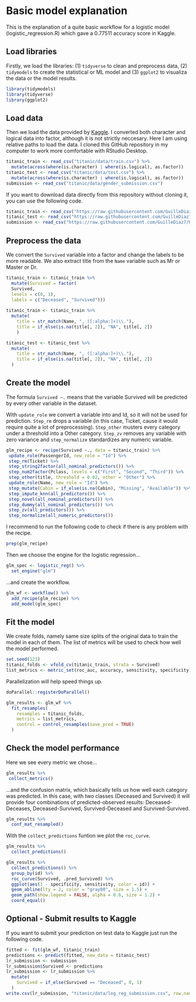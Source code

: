 # Basic model explanation

This is the explanation of a quite basic workflow for a logistic model (logistic_regression.R) which gave a 0.77511 accuracy score in Kaggle.

## Load libraries

Firstly, we load the libraries: (1) `tidyverse` to clean and preprocess data, (2) `tidymodels` to create the statistical or ML model and (3) `ggplot2` to visualiza the data or the model results.
```R
library(tidymodels)
library(tidyverse)
library(ggplot2)
```

## Load data

Then we load the data provided by [Kaggle](https://www.kaggle.com/competitions/titanic/data). I converted both character and logical data into factor, although it is not strictly neccesary. Here I am using relative paths to load the data. I cloned this GitHub repository in my computer to work more comfortable with RStudio Desktop.

```R
titanic_train <- read_csv("titanic/data/train.csv") %>% 
  mutate(across(where(is.character) | where(is.logical), as.factor))
titanic_test <- read_csv("titanic/data/test.csv") %>% 
  mutate(across(where(is.character) | where(is.logical), as.factor))
submission <- read_csv("titanic/data/gender_submission.csv")
```

If you want to download data directly from this repository without cloning it, you can use the following code.

```R
titanic_train <- read_csv("https://raw.githubusercontent.com/GuilleDiaz7/Kaggle-Competitions/main/titanic/data/train.csv")
titanic_test <- read_csv("https://raw.githubusercontent.com/GuilleDiaz7/Kaggle-Competitions/main/titanic/data/test.csv") 
submission <- read_csv("https://raw.githubusercontent.com/GuilleDiaz7/Kaggle-Competitions/main/titanic/data/gender_submission.csv")
``` 

## Preprocess the data

We convert the `Survived` variable into a factor and change the labels to be more readable. We also extract title from the `Name` variable such as Mr or Master or Dr.

```R
titanic_train <- titanic_train %>% 
  mutate(Survived = factor(
  Survived,
  levels = c(0, 1),
  labels = c("Deceased", "Survived")))
  
titanic_train <- titanic_train %>% 
  mutate(
    title = str_match(Name, ", ([:alpha:]+)\\."),
    title = if_else(is.na(title[, 2]), "NA", title[, 2])
    ) 

titanic_test <- titanic_test %>% 
  mutate(
    title = str_match(Name, ", ([:alpha:]+)\\."),
    title = if_else(is.na(title[, 2]), "NA", title[, 2])
  ) 
```

## Create the model

The formula `Survived ~.` means that the variable Survived will be predicted by every other variable in the dataset.

With `update_role` we convert a variable into and Id, so it will not be used for prediction. `Step_rm` drops a variable (in this case, Ticket, cause it would require quite a lot of preprocessing). `Step_other` musters every category under a threshold into a Other category. `Step_zv` removes any variable with zero variance and `step_normalize` standardizes any numeric variable.

 ```R
glm_recipe <- recipe(Survived ~., data = titanic_train) %>% 
  update_role(PassengerId, new_role = "Id") %>%   
  step_rm(Ticket) %>% 
  step_string2factor(all_nominal_predictors()) %>% 
  step_num2factor(Pclass, levels = c("First", "Second", "Third")) %>% 
  step_other(title, threshold = 0.02, other = "Other") %>% 
  update_role(Name, new_role = "Id") %>% 
  step_mutate(Cabin = if_else(is.na(Cabin), "Missing", "Available")) %>% 
  step_impute_knn(all_predictors()) %>% 
  step_novel(all_nominal_predictors()) %>% 
  step_dummy(all_nominal_predictors()) %>% 
  step_zv(all_predictors()) %>% 
  step_normalize(all_numeric_predictors())
```

I recommend to run the following code to check if there is any problem with the recipe.
```R
prep(glm_recipe)
```

Then we choose the engine for the logistic regression...

```R
glm_spec <- logistic_reg() %>% 
  set_engine("glm")
```

...and create the workflow.

```R
glm_wf <- workflow() %>% 
  add_recipe(glm_recipe) %>% 
  add_model(glm_spec)
 ```
 
 ## Fit the model
 
 We create folds, namely same size splits of the original data to train the model in each of them. The list of metrics will be used to check how well the model performed.
 
 ```R
 set.seed(123)
titanic_folds <- vfold_cv(titanic_train, strata = Survived)
list_metrics <- metric_set(roc_auc, accuracy, sensitivity, specificity)
```

Parallelization will help speed things up.

```R
doParallel::registerDoParallel()

glm_results <- glm_wf %>% 
  fit_resamples(
    resamples = titanic_folds,
    metrics = list_metrics,
    control = control_resamples(save_pred = TRUE)
  )
 ```
 
 ## Check the model performance
 
Here we see every metric we chose...

```R
glm_results %>% 
 collect_metrics()
```
...and the confusion matrix, which basically tells us how well each category was predicted. In this case, with two classes (Deceased and Survived) it will provide four combinations of predicted-observed results: Deceased-Deceases, Deceased-Survived, Survived-Deceased and Survived-Survived.

```R
glm_results %>% 
  conf_mat_resampled()
```

With the `collect_predictions` funtion we plot the `roc_curve`.

```R
glm_results %>% 
  collect_predictions()

glm_results %>%
  collect_predictions() %>%
  group_by(id) %>%
  roc_curve(Survived, .pred_Survived) %>%
  ggplot(aes(1 - specificity, sensitivity, color = id)) +
  geom_abline(lty = 2, color = "gray80", size = 1.5) +
  geom_path(show.legend = FALSE, alpha = 0.6, size = 1.2) +
  coord_equal()
 ```

## Optional - Submit results to Kaggle

If you want to submit your prediction on test data to Kaggle just run the following code.

```R
fitted <- fit(glm_wf, titanic_train)
predictions <- predict(fitted, new_data = titanic_test)
lr_submission <- submission
lr_submission$Survived <- predictions
lr_submission <- lr_submission %>% 
  mutate(
    Survived = if_else(Survived == "Deceased", 0, 1)
  )
write.csv(lr_submission, "titanic/data/log_reg_submission.csv", row.names = FALSE)
```
